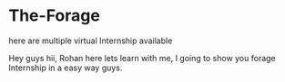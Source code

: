 # The-Forage
here are multiple virtual Internship available

Hey guys hii,
Rohan here lets learn with me, I going to show you forage Internship in a easy way guys. 
